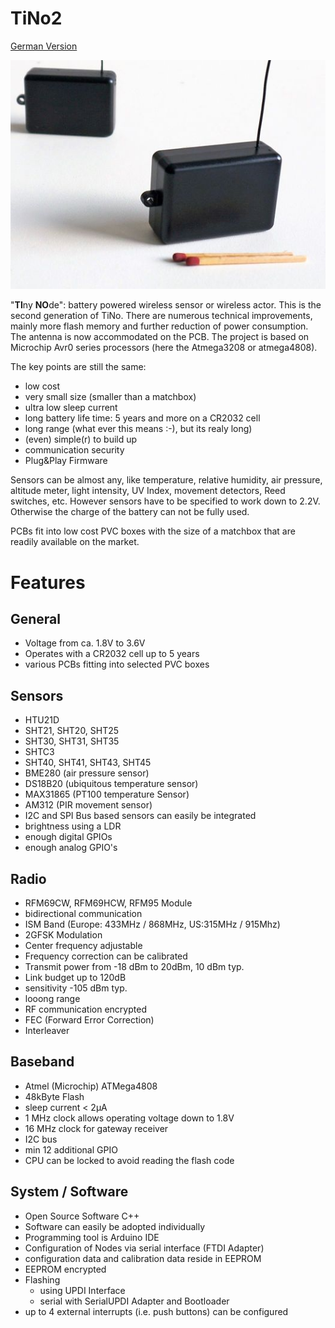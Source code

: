 # TiNo2
[German Version](https://github.com/nurazur/TiNo/blob/master/LIESMICH.md)

![](https://github.com/nurazur/TiNo/blob/master/matchbox.jpg)

"**TI**ny **NO**de": battery powered wireless sensor or wireless actor.
This is the second generation of TiNo. There are numerous technical improvements, mainly more flash memory and further reduction of power consumption. The antenna is now accommodated on the PCB. The project is based on Microchip Avr0 series processors (here the Atmega3208 or atmega4808).

The key points are still the same:

- low cost
- very small size (smaller than a matchbox)
- ultra low sleep current
- long battery life time: 5 years and more on a CR2032 cell
- long range (what ever this means :-), but its realy long)
- (even) simple(r) to build up
- communication security
- Plug&Play Firmware

Sensors can be almost any, like temperature, relative humidity, air pressure, altitude meter, light intensity, UV Index, movement detectors, Reed switches, etc. However sensors have to be specified to work down to 2.2V. Otherwise the charge of the battery can not be fully used.

PCBs fit into low cost PVC boxes with the size of a matchbox that are readily available on the market.  


# Features
## General
- Voltage from ca. 1.8V to 3.6V
- Operates with a CR2032 cell up to 5 years
- various PCBs fitting into selected PVC boxes

## Sensors
- HTU21D
- SHT21, SHT20, SHT25
- SHT30, SHT31, SHT35
- SHTC3
- SHT40, SHT41, SHT43, SHT45
- BME280 (air pressure sensor)
- DS18B20 (ubiquitous temperature sensor)
- MAX31865 (PT100 temperature Sensor)
- AM312 (PIR movement sensor)
- I2C and SPI Bus based sensors can easily be integrated
- brightness using a LDR
- enough digital GPIOs
- enough analog GPIO's

## Radio
- RFM69CW, RFM69HCW, RFM95 Module
- bidirectional communication
- ISM Band (Europe: 433MHz / 868MHz, US:315MHz / 915Mhz)
- 2GFSK Modulation
- Center frequency adjustable
- Frequency correction can be calibrated
- Transmit power from -18 dBm to 20dBm, 10 dBm typ.
- Link budget up to 120dB
- sensitivity -105 dBm typ.
- looong range
- RF communication encrypted
- FEC (Forward Error Correction)
- Interleaver

## Baseband
- Atmel (Microchip) ATMega4808
- 48kByte Flash
- sleep current < 2µA
- 1 MHz clock allows operating voltage down to 1.8V
- 16 MHz clock for gateway receiver
- I2C bus
- min 12 additional GPIO
- CPU can be locked to avoid reading the flash code

## System / Software
- Open Source Software C++
- Software can easily be adopted individually
- Programming tool is Arduino IDE
- Configuration of Nodes via serial interface (FTDI Adapter)
- configuration data and calibration data reside in EEPROM
- EEPROM encrypted
- Flashing
  - using UPDI Interface
  - serial with SerialUPDI Adapter and Bootloader
- up to 4 external interrupts (i.e. push buttons) can be configured
